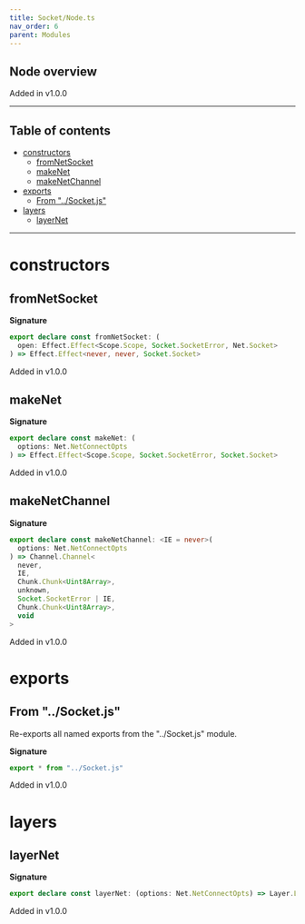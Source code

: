 ```yaml
---
title: Socket/Node.ts
nav_order: 6
parent: Modules
---
```


## Node overview

Added in v1.0.0

---

<h2 class="text-delta">Table of contents</h2>

- [constructors](#constructors)
  - [fromNetSocket](#fromnetsocket)
  - [makeNet](#makenet)
  - [makeNetChannel](#makenetchannel)
- [exports](#exports)
  - [From "../Socket.js"](#from-socketjs)
- [layers](#layers)
  - [layerNet](#layernet)

---

# constructors

## fromNetSocket

**Signature**

```ts
export declare const fromNetSocket: (
  open: Effect.Effect<Scope.Scope, Socket.SocketError, Net.Socket>
) => Effect.Effect<never, never, Socket.Socket>
```

Added in v1.0.0

## makeNet

**Signature**

```ts
export declare const makeNet: (
  options: Net.NetConnectOpts
) => Effect.Effect<Scope.Scope, Socket.SocketError, Socket.Socket>
```

Added in v1.0.0

## makeNetChannel

**Signature**

```ts
export declare const makeNetChannel: <IE = never>(
  options: Net.NetConnectOpts
) => Channel.Channel<
  never,
  IE,
  Chunk.Chunk<Uint8Array>,
  unknown,
  Socket.SocketError | IE,
  Chunk.Chunk<Uint8Array>,
  void
>
```

Added in v1.0.0

# exports

## From "../Socket.js"

Re-exports all named exports from the "../Socket.js" module.

**Signature**

```ts
export * from "../Socket.js"
```

Added in v1.0.0

# layers

## layerNet

**Signature**

```ts
export declare const layerNet: (options: Net.NetConnectOpts) => Layer.Layer<never, Socket.SocketError, Socket.Socket>
```

Added in v1.0.0
